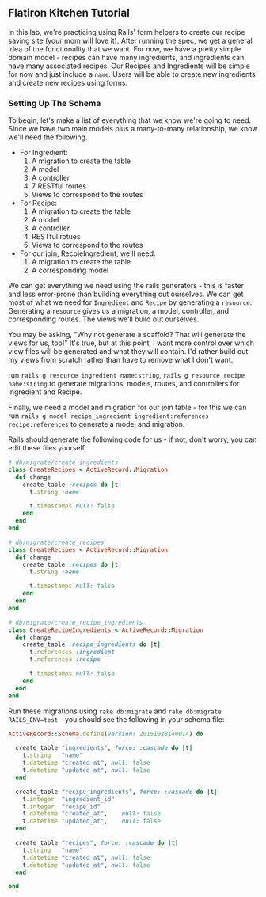 ## Flatiron Kitchen Tutorial

In this lab, we're practicing using Rails' form helpers to create our recipe saving site (your mom will love it). After running the spec, we get a general idea of the functionality that we want. For now, we have a pretty simple domain model - recipes can have many ingredients, and ingredients can have many associated recipes. Our Recipes and Ingredients will be simple for now and just include a `name`. Users will be able to create new ingredients and create new recipes using forms. 

### Setting Up The Schema

To begin, let's make a list of everything that we know we're going to need. Since we have two main models plus a many-to-many relationship, we know we'll need the following. 

+ For Ingredient:
  1. A migration to create the table
  2. A model
  3. A controller
  4. 7 RESTful routes
  5. Views to correspond to the routes
+ For Recipe: 
  1. A migration to create the table
  2. A model
  3. A controller
  4. RESTful rotues
  5. Views to correspond to the routes
+ For our join, RecpieIngredient, we'll need:
  1. A migration to create the table
  2. A corresponding model

We can get everything we need using the rails generators - this is faster and less error-prone than building everything out ourselves. We can get most of what we need for `Ingredient` and `Recipe` by generating a `resource`. Generating a `resource` gives us a migration, a model, controller, and corresponding routes. The views we'll build out ourselves. 

You may be asking, "Why not generate a scaffold? That will generate the views for us, too!" It's true, but at this point, I want more control over which view files will be generated and what they will contain. I'd rather build out my views from scratch rather than have to remove what I don't want. 

run `rails g resource ingredient name:string`, `rails g resource recipe name:string` to generate migrations, models, routes, and controllers for Ingredient and Recipe. 

Finally, we need a model and migration for our join table - for this we can run `rails g model recipe_ingredient ingredient:references recipe:references` to generate a model and migration. 

Rails should generate the following code for us - if not, don't worry, you can edit these files yourself. 

```ruby
# db/migrate/create_ingredients
class CreateRecipes < ActiveRecord::Migration
  def change
    create_table :recipes do |t|
      t.string :name

      t.timestamps null: false
    end
  end
end
```

```ruby
# db/migrate/create_recipes
class CreateRecipes < ActiveRecord::Migration
  def change
    create_table :recipes do |t|
      t.string :name

      t.timestamps null: false
    end
  end
end
```

```ruby
# db/migrate/create_recipe_ingredients
class CreateRecipeIngredients < ActiveRecord::Migration
  def change
    create_table :recipe_ingredients do |t|
      t.references :ingredient
      t.references :recipe

      t.timestamps null: false
    end
  end
end

```

Run these migrations using `rake db:migrate` and `rake db:migrate RAILS_ENV=test` - you should see the following in your schema file:

```ruby
ActiveRecord::Schema.define(version: 20151028140014) do

  create_table "ingredients", force: :cascade do |t|
    t.string   "name"
    t.datetime "created_at", null: false
    t.datetime "updated_at", null: false
  end

  create_table "recipe_ingredients", force: :cascade do |t|
    t.integer  "ingredient_id"
    t.integer  "recipe_id"
    t.datetime "created_at",    null: false
    t.datetime "updated_at",    null: false
  end

  create_table "recipes", force: :cascade do |t|
    t.string   "name"
    t.datetime "created_at", null: false
    t.datetime "updated_at", null: false
  end

end
```



